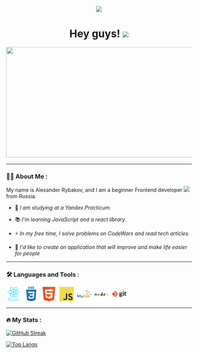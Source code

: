 <div id="header" align="center">
  <img src="https://media.giphy.com/media/M9gbBd9nbDrOTu1Mqx/giphy.gif" width="100" />
</div>

<!-- <div id="badges" align="center"> <img src ="https://img.shields.io/badge/Telegram-blue?logo=Telegram&logoColor=white&style=for-the-badge" alt="Telegram"/>
<div>

<img src="https://komarev.com/ghpvc/?username=your-github-inflictx&style=flat-square&color=blue" alt=""/>
 -->

 <div align="center"><h1>
  Hey guys!
  <img  src="https://media.giphy.com/media/3LwMA6XCY1V6GGpkTf/giphy.gif" width="30px"/>
</h1></div>

<div id = "content" align="center">
  <img src="https://media.giphy.com/media/3oKIPnAiaMCws8nOsE/giphy.gif" width="600" 
  height ="300"/>
</div>

---

### :man_technologist: About Me :

My name is Alexander Rybakov, and I am a beginner Frontend developer <img src="https://media.giphy.com/media/WUlplcMpOCEmTGBtBW/giphy.gif" width="30"> from Russia.

- :telescope: _I am studying at a Yandex.Practicum._

- :books: _I'm learning JavaScript and a react library._

- :zap: _In my free time, I solve problems on CodeWars and read tech articles._

- :star2: _I'd like to create an application that will improve and make life easier for people_

---

### :hammer_and_wrench: Languages and Tools :

<div>
<img src="https://github.com/devicons/devicon/blob/master/icons/react/react-original-wordmark.svg" title="React" alt="React" width="40" height="40"/>&nbsp;
<img src="https://github.com/devicons/devicon/blob/master/icons/css3/css3-plain-wordmark.svg"  title="CSS3" alt="CSS" width="40" height="40"/>&nbsp;
<img src="https://github.com/devicons/devicon/blob/master/icons/html5/html5-original.svg" title="HTML5" alt="HTML" width="40" height="40"/>&nbsp;
<img src="https://github.com/devicons/devicon/blob/master/icons/javascript/javascript-original.svg" title="JavaScript" alt="JavaScript" width="40" height="40"/>&nbsp;
<img src="https://github.com/devicons/devicon/blob/master/icons/mysql/mysql-original-wordmark.svg" title="MySQL"  alt="MySQL" width="40" height="40"/>&nbsp;
<img src="https://github.com/devicons/devicon/blob/master/icons/nodejs/nodejs-original-wordmark.svg" title="NodeJS" alt="NodeJS" width="40" height="40"/>&nbsp;
<img src="https://github.com/devicons/devicon/blob/master/icons/git/git-original-wordmark.svg" title="Git" \*\*alt="Git" width="40" height="40"/>
</div>

---

### :fire: My Stats :

[![GitHub Streak](http://github-readme-streak-stats.herokuapp.com?user=inflictx&theme=dark)](https://git.io/streak-stats)

[![Top Langs](https://github-readme-stats.vercel.app/api/top-langs/?username=inflictx&layout=compact&theme=vision-friendly-dark)](https://github.com/anuraghazra/github-readme-stats)
